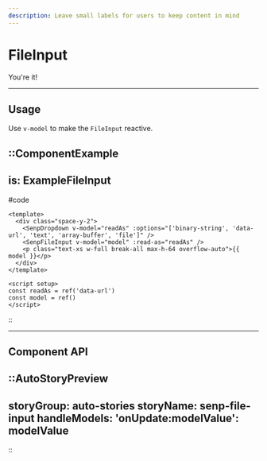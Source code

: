 ```yaml
---
description: Leave small labels for users to keep content in mind
---
```


# FileInput

You're it!

---

## Usage

Use `v-model` to make the `FileInput` reactive.

::ComponentExample
---
is: ExampleFileInput
---
#code
```vue
<template>
  <div class="space-y-2">
    <SenpDropdown v-model="readAs" :options="['binary-string', 'data-url', 'text', 'array-buffer', 'file']" />
    <SenpFileInput v-model="model" :read-as="readAs" />
    <p class="text-xs w-full break-all max-h-64 overflow-auto">{{ model }}</p>
  </div>
</template>

<script setup>
const readAs = ref('data-url')
const model = ref()
</script>
```
::

<hr class="my-20">

## Component API

::AutoStoryPreview
---
storyGroup: auto-stories
storyName: senp-file-input
handleModels:
  'onUpdate:modelValue': modelValue
---
::